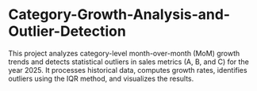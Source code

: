 # Category-Growth-Analysis-and-Outlier-Detection
This project analyzes category-level month-over-month (MoM) growth trends and detects statistical outliers in sales metrics (A, B, and C) for the year 2025. It processes historical data, computes growth rates, identifies outliers using the IQR method, and visualizes the results.
